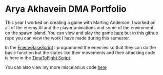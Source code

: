 # Arya Akhavein DMA Portfolio

This year I worked on creating a game with Marting Anderson. I worked on all of the enemy AI and the player animations and some of the enviroment on the spawn island. You can view and play the game [here](https://link-url-here.org) but in this github repo you can view the work I have made during this semester.

In the [EnemyBaseScript](https://github.com/Arnice123/Portfolio/blob/main/EnemyBaseScript.cs) I programmed the enemies so that they can do the basic function but the states like their movements and their attacking code is here in the [TimeToFight Script](https://github.com/Arnice123/Portfolio/blob/main/TimeToFight).

You can also view my more miscelanius code [here](https://github.com/Arnice123/Portfolio/tree/main/MiscellaneousCode)
